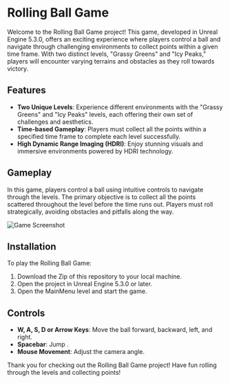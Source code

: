 # Rolling Ball Game

Welcome to the Rolling Ball Game project! This game, developed in Unreal Engine 5.3.0, offers an exciting experience where players control a ball and navigate through challenging environments to collect points within a given time frame. With two distinct levels, "Grassy Greens" and "Icy Peaks," players will encounter varying terrains and obstacles as they roll towards victory.

## Features

- **Two Unique Levels**: Experience different environments with the "Grassy Greens" and "Icy Peaks" levels, each offering their own set of challenges and aesthetics.
- **Time-based Gameplay**: Players must collect all the points within a specified time frame to complete each level successfully.
- **High Dynamic Range Imaging (HDRI)**: Enjoy stunning visuals and immersive environments powered by HDRI technology.

## Gameplay

In this game, players control a ball using intuitive controls to navigate through the levels. The primary objective is to collect all the points scattered throughout the level before the time runs out. Players must roll strategically, avoiding obstacles and pitfalls along the way.

![Game Screenshot]([https://example.com/game-screenshot.png](https://github.com/AdityasWorks/Rolling_ball_UE5/blob/master/Screenshot%202024-05-01%20125652.png))


## Installation

To play the Rolling Ball Game:

1. Download the Zip of this repository to your local machine.
2. Open the project in Unreal Engine 5.3.0 or later.
3. Open the MainMenu level and start the game.

## Controls

- **W, A, S, D or Arrow Keys**: Move the ball forward, backward, left, and right.
- **Spacebar**: Jump .
- **Mouse Movement**: Adjust the camera angle.

Thank you for checking out the Rolling Ball Game project! Have fun rolling through the levels and collecting points!
